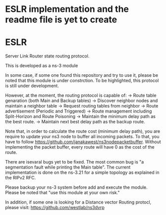 
ESLR implementation and the readme file is yet to create
========================================================

# ESLR
Server Link Router state routing protocol.

This is developed as a ns-3 module

In some case, if some one found this repository and try to use it, please be noted that this module is under constrction. 
To be highlighted, this protocol is still under development. 

However, at the moment, the routing protocol is capable of:
->	Route table genaration (both Main and Backup tables)
->	Discover neighbor nodes and maintain a neighbor table
->	Request routing tables from neighbor
->	Route advertisement (Periodic and Triggered)
->	Route management including Split-Horizon and Route Poisoning
->	Maintain the minimum delay path as the best route.
->	Maintain next best delay path as the backup route.

Note that, in order to calculate the route cost (minimum delay path), you are require to update your ns3 node to buffer all incoming packets. To that, you have to follow https://github.com/janakawest/ns3nodepacketbuffer. Without implementing the packet buffer, every route will have 0 as the cost of the route.

There are isevaral bugs yet to be fixed. The most common bug is "a segmentation fault while printing the Main table". 
The current implementation is done on the ns-3.21 for a simple topology as explained in the RIPv2 RFC.

Please backup your ns-3 system before add and execute the module. Please be noted that "use this module at your own risk."

In addition, if some one is looking for a Distance vector Routing protocl, please visit: https://github.com/westlab/ns3dvrp

